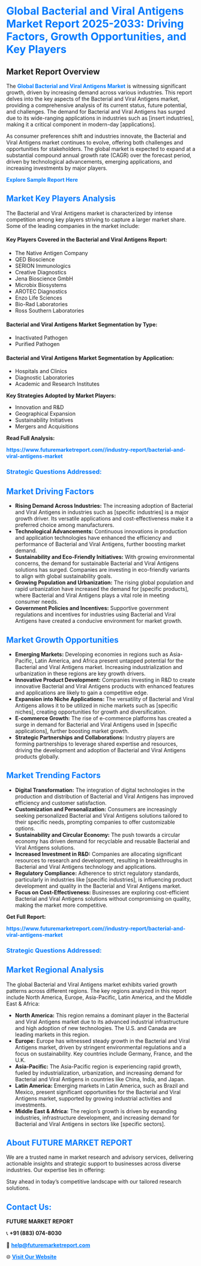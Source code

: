 <h1 style="color: #007BFF;">Global Bacterial and Viral Antigens Market Report 2025-2033: Driving Factors, Growth Opportunities, and Key Players</h1>

<section id="overview">
<h2>Market Report Overview</h2>
<p>The <a href="https://www.futuremarketreport.com//industry-report/bacterial-and-viral-antigens-market" style="color: #007BFF; text-decoration: none;"><strong>Global Bacterial and Viral Antigens Market</strong></a> is witnessing significant growth, driven by increasing demand across various industries. This report delves into the key aspects of the Bacterial and Viral Antigens market, providing a comprehensive analysis of its current status, future potential, and challenges. The demand for Bacterial and Viral Antigens has surged due to its wide-ranging applications in industries such as [insert industries], making it a critical component in modern-day [applications].</p>
<p>As consumer preferences shift and industries innovate, the Bacterial and Viral Antigens market continues to evolve, offering both challenges and opportunities for stakeholders. The global market is expected to expand at a substantial compound annual growth rate (CAGR) over the forecast period, driven by technological advancements, emerging applications, and increasing investments by major players.</p>
</section>

<section id="overview">
<p><a href="https://www.futuremarketreport.com//request-sample/reportId=78775" style="color: #007BFF; text-decoration: none;"><strong>Explore Sample Report Here</strong></a></p>
</section>

<section id="key-players">
<h2 style="color: #007BFF;">Market Key Players Analysis</h2>
<p>The Bacterial and Viral Antigens market is characterized by intense competition among key players striving to capture a larger market share. Some of the leading companies in the market include:</p>
<h4>Key Players Covered in the Bacterial and Viral Antigens Report:</h4>
<ul><li>The Native Antigen Company</li><li>QED Bioscience</li><li>SERION Immunologics</li><li>Creative Diagnostics</li><li>Jena Bioscience GmbH</li><li>Microbix Biosystems</li><li>AROTEC Diagnostics</li><li>Enzo Life Sciences</li><li>Bio-Rad Laboratories</li><li>Ross Southern Laboratories</li></ul>
<h4>Bacterial and Viral Antigens Market Segmentation by Type:</h4>
<ul><li>Inactivated Pathogen</li><li>Purified Pathogen</li></ul>

<h4>Bacterial and Viral Antigens Market Segmentation by Application:</h4>
<ul><li>Hospitals and Clinics</li><li>Diagnostic Laboratories</li><li>Academic and Research Institutes</li></ul>
<p><strong>Key Strategies Adopted by Market Players:</strong></p>
<ul>
<li>Innovation and R&D</li>
<li>Geographical Expansion</li>
<li>Sustainability Initiatives</li>
<li>Mergers and Acquisitions</li>
</ul>
</section>

<section>
<p><strong>Read Full Analysis: </strong></p><a href="https://www.futuremarketreport.com//industry-report/bacterial-and-viral-antigens-market" style="color: #007BFF; text-decoration: none;"><strong>https://www.futuremarketreport.com//industry-report/bacterial-and-viral-antigens-market</strong></a>
<h3 style="color: #007BFF;">Strategic Questions Addressed:</h3>
</section>

<section id="driving-factors">
<h2 style="color: #007BFF;">Market Driving Factors</h2>
<ul>
<li><strong>Rising Demand Across Industries:</strong> The increasing adoption of Bacterial and Viral Antigens in industries such as [specific industries] is a major growth driver. Its versatile applications and cost-effectiveness make it a preferred choice among manufacturers.</li>
<li><strong>Technological Advancements:</strong> Continuous innovations in production and application technologies have enhanced the efficiency and performance of Bacterial and Viral Antigens, further boosting market demand.</li>
<li><strong>Sustainability and Eco-Friendly Initiatives:</strong> With growing environmental concerns, the demand for sustainable Bacterial and Viral Antigens solutions has surged. Companies are investing in eco-friendly variants to align with global sustainability goals.</li>
<li><strong>Growing Population and Urbanization:</strong> The rising global population and rapid urbanization have increased the demand for [specific products], where Bacterial and Viral Antigens plays a vital role in meeting consumer needs.</li>
<li><strong>Government Policies and Incentives:</strong> Supportive government regulations and incentives for industries using Bacterial and Viral Antigens have created a conducive environment for market growth.</li>
</ul>
</section>

<section id="growth-opportunities">
<h2 style="color: #007BFF;">Market Growth Opportunities</h2>
<ul>
<li><strong>Emerging Markets:</strong> Developing economies in regions such as Asia-Pacific, Latin America, and Africa present untapped potential for the Bacterial and Viral Antigens market. Increasing industrialization and urbanization in these regions are key growth drivers.</li>
<li><strong>Innovative Product Development:</strong> Companies investing in R&D to create innovative Bacterial and Viral Antigens products with enhanced features and applications are likely to gain a competitive edge.</li>
<li><strong>Expansion into Niche Applications:</strong> The versatility of Bacterial and Viral Antigens allows it to be utilized in niche markets such as [specific niches], creating opportunities for growth and diversification.</li>
<li><strong>E-commerce Growth:</strong> The rise of e-commerce platforms has created a surge in demand for Bacterial and Viral Antigens used in [specific applications], further boosting market growth.</li>
<li><strong>Strategic Partnerships and Collaborations:</strong> Industry players are forming partnerships to leverage shared expertise and resources, driving the development and adoption of Bacterial and Viral Antigens products globally.</li>
</ul>
</section>

<section id="trending-factors">
<h2 style="color: #007BFF;">Market Trending Factors</h2>
<ul>
<li><strong>Digital Transformation:</strong> The integration of digital technologies in the production and distribution of Bacterial and Viral Antigens has improved efficiency and customer satisfaction.</li>
<li><strong>Customization and Personalization:</strong> Consumers are increasingly seeking personalized Bacterial and Viral Antigens solutions tailored to their specific needs, prompting companies to offer customizable options.</li>
<li><strong>Sustainability and Circular Economy:</strong> The push towards a circular economy has driven demand for recyclable and reusable Bacterial and Viral Antigens solutions.</li>
<li><strong>Increased Investment in R&D:</strong> Companies are allocating significant resources to research and development, resulting in breakthroughs in Bacterial and Viral Antigens technology and applications.</li>
<li><strong>Regulatory Compliance:</strong> Adherence to strict regulatory standards, particularly in industries like [specific industries], is influencing product development and quality in the Bacterial and Viral Antigens market.</li>
<li><strong>Focus on Cost-Effectiveness:</strong> Businesses are exploring cost-efficient Bacterial and Viral Antigens solutions without compromising on quality, making the market more competitive.</li>
</ul>
</section>

<section>
<p><strong>Get Full Report: </strong></p><a href="https://www.futuremarketreport.com//industry-report/bacterial-and-viral-antigens-market" style="color: #007BFF; text-decoration: none;"><strong>https://www.futuremarketreport.com//industry-report/bacterial-and-viral-antigens-market</strong></a>
<h3 style="color: #007BFF;">Strategic Questions Addressed:</h3>
</section>


<section id="regional-analysis">
<h2 style="color: #007BFF;">Market Regional Analysis</h2>
<p>The global Bacterial and Viral Antigens market exhibits varied growth patterns across different regions. The key regions analyzed in this report include North America, Europe, Asia-Pacific, Latin America, and the Middle East & Africa:</p>
<ul>
<li><strong>North America:</strong> This region remains a dominant player in the Bacterial and Viral Antigens market due to its advanced industrial infrastructure and high adoption of new technologies. The U.S. and Canada are leading markets in this region.</li>
<li><strong>Europe:</strong> Europe has witnessed steady growth in the Bacterial and Viral Antigens market, driven by stringent environmental regulations and a focus on sustainability. Key countries include Germany, France, and the U.K.</li>
<li><strong>Asia-Pacific:</strong> The Asia-Pacific region is experiencing rapid growth, fueled by industrialization, urbanization, and increasing demand for Bacterial and Viral Antigens in countries like China, India, and Japan.</li>
<li><strong>Latin America:</strong> Emerging markets in Latin America, such as Brazil and Mexico, present significant opportunities for the Bacterial and Viral Antigens market, supported by growing industrial activities and investments.</li>
<li><strong>Middle East & Africa:</strong> The region’s growth is driven by expanding industries, infrastructure development, and increasing demand for Bacterial and Viral Antigens in sectors like [specific sectors].</li>
</ul>
</section>

<footer>
<h2 style="color: #007BFF;">About FUTURE MARKET REPORT</h2>
<p>We are a trusted name in market research and advisory services, delivering actionable insights and strategic support to businesses across diverse industries. Our expertise lies in offering:</p>

<p>Stay ahead in today’s competitive landscape with our tailored research solutions.</p>

<h2 style="color: #007BFF;">Contact Us:</h2>
<p><strong>FUTURE MARKET REPORT</strong></p>
<p>📞 <strong>+91 (883) 074-8030</strong></p>
<p>📧 <strong><a href="mailto:help@futuremarketreport.com" style="color: #007BFF;">help@futuremarketreport.com</a></strong></p>
<p>🌐 <strong><a href="https://www.futuremarketreport.com/" style="color: #007BFF;">Visit Our Website</a></strong></p>
</footer>